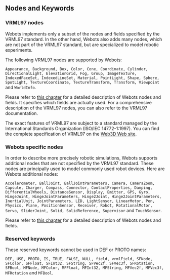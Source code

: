## Nodes and Keywords

### VRML97 nodes

Webots implements only a subset of the nodes and fields specified by the VRML97
standard. In the other hand, Webots also adds many nodes, which are not part of
the VRML97 standard, but are specialized to model robotic experiments.

The following VRML97 nodes are supported by Webots:

`Appearance, Background, Box, Color, Cone, Coordinate, Cylinder,
DirectionalLight, ElevationGrid, Fog, Group, ImageTexture, IndexedFaceSet,
IndexedLineSet, Material, PointLight, Shape, Sphere, SpotLight,
TextureCoordinate, TextureTransform, Transform, Viewpoint` and `WorldInfo`.

Please refer to [this chapter](nodes-and-api-functions.md) for a detailed
description of Webots nodes and fields. It specifies which fields are actually
used. For a comprehensive description of the VRML97 nodes, you can also refer to
the VRML97 documentation.

The exact features of VRML97 are subject to a standard managed by the
International Standards Organization (ISO/IEC 14772-1:1997). You can find the
complete specification of VRML97 on the [Web3D Web site](http://www.web3d.org).

### Webots specific nodes

In order to describe more precisely robotic simulations, Webots supports
additional nodes that are not specified by the VRML97 standard. These nodes are
principally used to model commonly used robot devices. Here are Webots
additional nodes:

`Accelerometer, BallJoint, BallJointParameters, Camera, CameraZoom, Capsule,
Charger, Compass, Connector, ContactProperties, Damping, DifferentialWheels,
DistanceSensor, Display, Emitter, GPS, Gyro, HingeJoint, HingeJointParameters,
Hinge2Joint, Hinge2JointParameters, InertialUnit, JointParameters, LED,
LightSensor, LinearMotor, Pen, Physics, Plane, PositionSensor, Receiver, Robot,
RotationalMotor, Servo, SliderJoint, Solid, SolidReference, Supervisor` and
`TouchSensor`.

Please refer to [this chapter](nodes-and-api-functions.md) for a detailed
description of Webots nodes and fields.

### Reserved keywords

These reserved keywords cannot be used in DEF or PROTO names:

`DEF, USE, PROTO, IS, TRUE, FALSE, NULL, field, vrmlField, SFNode, SFColor,
SFFloat, SFInt32, SFString, SFVec2f, SFVec3f, SFRotation, SFBool, MFNode,
MFColor, MFFloat, MFInt32, MFString, MFVec2f, MFVec3f, MFRotation` and
`MFBool`.

